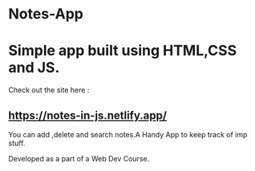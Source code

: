 # Notes-App

# Simple app built using HTML,CSS and JS.

Check out the site here : <h2>https://notes-in-js.netlify.app/</h2>

You can add ,delete and search notes.A Handy App to keep track of imp stuff.

Developed as a part of a Web Dev Course.
